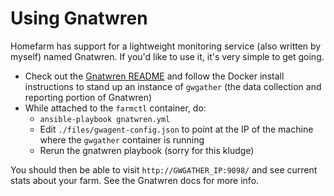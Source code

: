 # Using Gnatwren

Homefarm has support for a lightweight monitoring service (also
written by myself) named Gnatwren. If you'd like to use it, it's very
simple to get going.

- Check out the [Gnatwren
  README](https://github.com/firepear/gnatwren) and follow the Docker
  install instructions to stand up an instance of `gwgather` (the data
  collection and reporting portion of Gnatwren)
- While attached to the `farmctl` container, do:
  - `ansible-playbook gnatwren.yml`
  - Edit `./files/gwagent-config.json` to point at the IP of the
    machine where the `gwgather` container is running
  - Rerun the gnatwren playbook (sorry for this kludge)

You should then be able to visit `http://GWGATHER_IP:9098/` and
see current stats about your farm. See the Gnatwren docs for more
info.
